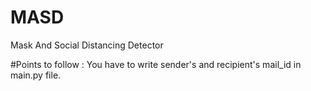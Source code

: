 # MASD
Mask And Social Distancing Detector

#Points to follow : 
You have to write sender's and recipient's mail_id in main.py file. 

